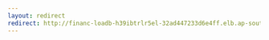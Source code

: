```yaml
---
layout: redirect
redirect: http://financ-loadb-h39ibtrlr5el-32ad447233d6e4ff.elb.ap-southeast-2.amazonaws.com:5173/
---
```


